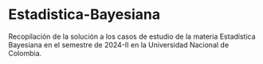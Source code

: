 # Estadistica-Bayesiana
Recopilación de la solución a los casos de estudio de la materia Estadística Bayesiana en el semestre de 2024-II en la Universidad Nacional de Colombia.
